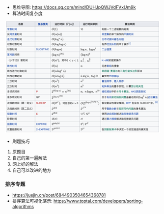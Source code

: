 - 思维导图: https://docs.qq.com/mind/DUHJpQWJVdFVxUm9k
- 算法时间复杂度

![image-20211212175329859](./img/image-time-complex.png)


- 刷题技巧 
1. 原题目
2. 自己的第一遍解法
3. 网上好的解法
4. 自己可以改进的地方


### 排序专题
- https://juejin.cn/post/6844903504654368781
- 排序算法可视化演示: https://www.toptal.com/developers/sorting-algorithms